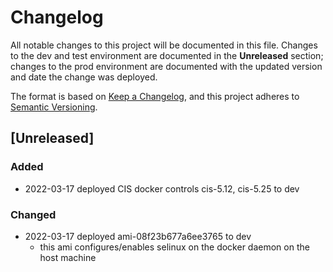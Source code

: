 # Changelog
All notable changes to this project will be documented in this file. Changes to the dev and test environment are documented in the **Unreleased** section; changes to the prod environment are documented with the updated version and date the change was deployed.

The format is based on [Keep a Changelog](https://keepachangelog.com/en/1.0.0/),
and this project adheres to [Semantic Versioning](https://semver.org/spec/v2.0.0.html).

## [Unreleased]
### Added
- 2022-03-17 deployed CIS docker controls cis-5.12, cis-5.25 to dev

### Changed
- 2022-03-17 deployed ami-08f23b677a6ee3765 to dev
  - this ami configures/enables selinux on the docker daemon on the host machine
